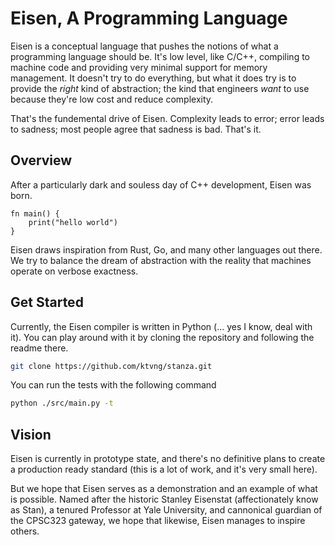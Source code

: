 # Eisen, A Programming Language
Eisen is a conceptual language that pushes the notions of what a programming language should be. It's low level, like C/C++, compiling to machine code and providing very minimal support for memory management. It doesn't try to do everything, but what it does try is to provide the _right_ kind of abstraction; the kind that engineers _want_ to use because they're low cost and reduce complexity.

That's the fundemental drive of Eisen. Complexity leads to error; error leads to sadness; most people agree that sadness is bad. That's it.

## Overview
After a particularly dark and souless day of C++ development, Eisen was born.

```eisen
fn main() {
    print("hello world")
}
```

Eisen draws inspiration from Rust, Go, and many other languages out there. We try to balance the dream of abstraction with the reality that machines operate on verbose exactness. 

## Get Started
Currently, the Eisen compiler is written in Python (... yes I know, deal with it). You can play around with it by cloning the repository and following the readme there.
```sh
git clone https://github.com/ktvng/stanza.git
```

You can run the tests with the following command
```sh
python ./src/main.py -t
```

## Vision
Eisen is currently in prototype state, and there's no definitive plans to create a production ready standard (this is a lot of work, and it's very small here). 

But we hope that Eisen serves as a demonstration and an example of what is possible. Named after the historic Stanley Eisenstat (affectionately know as Stan), a tenured Professor at Yale University, and cannonical guardian of the CPSC323 gateway, we hope that likewise, Eisen manages to inspire others.

